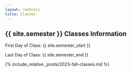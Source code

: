 ```yaml
---
layout: rwd3cols
title: Classes
---
```

## {{ site.semester }} Classes Information 

First Day of Class: {{ site.semester_start }}

Last Day of Class: {{ site.semester_end }}

{% include_relative _posts/2023-fall-classes.md %}
